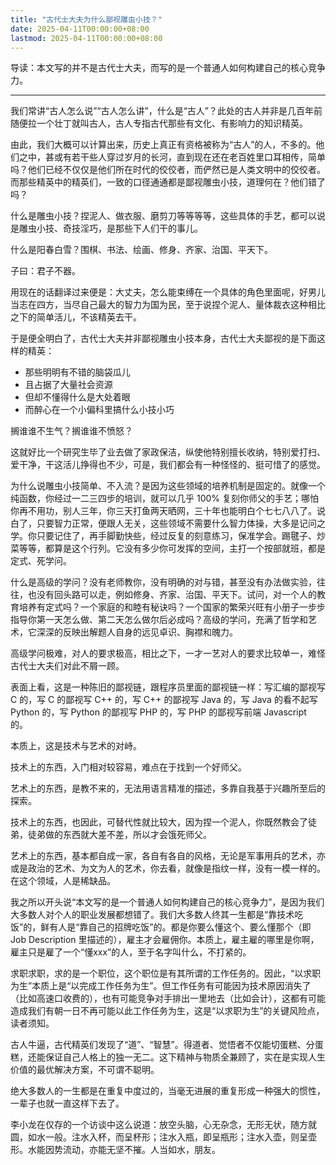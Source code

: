```yaml
---
title: "古代士大夫为什么鄙视雕虫小技？"
date: 2025-04-11T00:00:00+08:00
lastmod: 2025-04-11T00:00:00+08:00
---
```


导读：本文写的并不是古代士大夫，而写的是一个普通人如何构建自己的核心竞争力。

<!--more-->

----

我们常讲“古人怎么说”“古人怎么讲”，什么是“古人”？此处的古人并非是几百年前随便拉一个壮丁就叫古人，古人专指古代那些有文化、有影响力的知识精英。

由此，我们大概可以计算出来，历史上真正有资格被称为“古人”的人，不多的。他们之中，甚或有若干些人穿过岁月的长河，直到现在还在老百姓里口耳相传，简单吗？他们已经不仅仅是他们所在时代的佼佼者，而俨然已是人类文明中的佼佼者。而那些精英中的精英们，一致的口径通通都是鄙视雕虫小技，道理何在？他们错了吗？

什么是雕虫小技？捏泥人、做衣服、磨剪刀等等等等，这些具体的手艺，都可以说是雕虫小技、奇技淫巧，是那些下人们干的事儿。

什么是阳春白雪？围棋、书法、绘画、修身、齐家、治国、平天下。

子曰：君子不器。

用现在的话翻译过来便是：大丈夫，怎么能束缚在一个具体的角色里面呢，好男儿当志在四方，当尽自己最大的智力为国为民，至于说捏个泥人、量体裁衣这种相比之下的简单活儿，不该精英去干。

于是便全明白了，古代士大夫并非鄙视雕虫小技本身，古代士大夫鄙视的是下面这样的精英：

- 那些明明有不错的脑袋瓜儿
- 且占据了大量社会资源
- 但却不懂得什么是大处着眼
- 而醉心在一个小偏科里搞什么小技小巧

搁谁谁不生气？搁谁谁不愤怒？

这就好比一个研究生毕了业去做了家政保洁，纵使他特别擅长收纳，特别爱打扫、爱干净，干这活儿挣得也不少，可是，我们都会有一种怪怪的、挺可惜了的感觉。

为什么说雕虫小技简单、不入流？是因为这些领域的培养机制是固定的。就像一个纯函数，你经过一二三四步的培训，就可以几乎 100% 复刻你师父的手艺；哪怕你再不用功，别人三年，你三天打鱼两天晒网，三十年也能明白个七七八八了。说白了，只要智力正常，便跟人无关，这些领域不需要什么智力体操，大多是记问之学。你只要记住了，再手脚勤快些，经过反复的刻意练习，保准学会。踢毽子、炒菜等等，都算是这个行列。它没有多少你可发挥的空间，主打一个按部就班，都是定式、死学问。

什么是高级的学问？没有老师教你，没有明确的对与错，甚至没有办法做实验，往往，也没有回头路可以走，例如修身、齐家、治国、平天下。试问，对一个人的教育培养有定式吗？一个家庭的和睦有秘诀吗？一个国家的繁荣兴旺有小册子一步步指导你第一天怎么做、第二天怎么做尔后必成吗？高级的学问，充满了哲学和艺术，它深深的反映出解题人自身的远见卓识、胸襟和魄力。

高级学问极难，对人的要求极高，相比之下，一才一艺对人的要求比较单一，难怪古代士大夫们对此不屑一顾。

表面上看，这是一种陈旧的鄙视链，跟程序员里面的鄙视链一样：写汇编的鄙视写 C 的，写 C 的鄙视写 C++ 的，写 C++ 的鄙视写 Java 的，写 Java 的看不起写 Python 的，写 Python 的鄙视写 PHP 的，写 PHP 的鄙视写前端 Javascript 的。

本质上，这是技术与艺术的对峙。

技术上的东西，入门相对较容易，难点在于找到一个好师父。

艺术上的东西，是教不来的，无法用语言精准的描述，多靠自我基于兴趣所至后的探索。

技术上的东西，也因此，可替代性就比较大，因为捏一个泥人，你既然教会了徒弟，徒弟做的东西就大差不差，所以才会饿死师父。

艺术上的东西，基本都自成一家，各自有各自的风格，无论是军事用兵的艺术，亦或是政治的艺术、为文为人的艺术，你去看，就像是指纹一样，没有一模一样的。在这个领域，人是稀缺品。

我之所以开头说“本文写的是一个普通人如何构建自己的核心竞争力”，是因为我们大多数人对个人的职业发展都想错了。我们大多数人终其一生都是“靠技术吃饭”的，鲜有人是“靠自己的招牌吃饭”的。都是你要么懂这个、要么懂那个（即 Job Description 里描述的），雇主才会雇佣你。本质上，雇主雇的哪里是你啊，雇主只是雇了一个“懂xxx”的人，至于名字叫什么，不打紧的。

求职求职，求的是一个职位，这个职位是有其所谓的工作任务的。因此，“以求职为生”本质上是“以完成工作任务为生”。但工作任务有可能因为技术原因消失了（比如高速口收费的），也有可能竞争对手排出一里地去（比如会计），这都有可能造成我们有朝一日不再可能以此工作任务为生，这是“以求职为生”的关键风险点，读者须知。

古人牛逼，古代精英们发现了“道”、“智慧”。得道者、觉悟者不仅能切蛋糕、分蛋糕，还能保证自己人格上的独一无二。这下精神与物质全兼顾了，实在是实现人生价值的最优解决方案，不可谓不聪明。

绝大多数人的一生都是在重复中度过的，当毫无进展的重复形成一种强大的惯性，一辈子也就一直这样下去了。

李小龙在仅存的一个访谈中这么说道：放空头脑，心无杂念，无形无状，随方就圆，如水一般。注水入杯，而呈杯形；注水入瓶，即呈瓶形；注水入壶，则呈壶形。水能因势流动，亦能无坚不摧。人当如水，朋友。